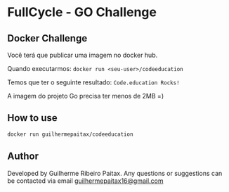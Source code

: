 # FullCycle - GO Challenge

## Docker Challenge

Você terá que publicar uma imagem no docker hub.

Quando executarmos:
`docker run <seu-user>/codeeducation`

Temos que ter o seguinte resultado: `Code.education Rocks!`

A imagem do projeto Go precisa ter menos de 2MB =)

## How to use

```bash
docker run guilhermepaitax/codeeducation
```

## Author

Developed by Guilherme Ribeiro Paitax. Any questions or suggestions can be contacted via email guilhermepaitax16@gmail.com
